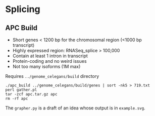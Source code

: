 Splicing
========

## APC Build ##

+ Short genes < 1200 bp for the chromosomal region (<1000 bp transcript)
+ Highly expressed region: RNASeq_splice > 100,000
+ Contain at least 1 intron in transcript
+ Protein-coding and no weird issues
+ Not too many isoforms (1M max)

Requires `../genome_celegans/build` directory

	./apc_build ../genome_celegans/build/genes | sort -nk5 > 719.txt
	perl gather.pl
	tar -zcf apc.tar.gz apc
	rm -rf apc

The `grapher.py` is a draft of an idea whose output is in `example.svg`.
